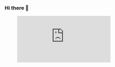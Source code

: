 ### Hi there 👋
<!--START_SECTION:waka-->
  <figure><embed src="https://wakatime.com/share/@TimTom2/467130d0-15d4-4bf2-8ef5-38dc2e73eeeb.svg"></embed></figure>
<!--END_SECTION:waka-->
<!--
**Zim2046/Zim2046** is a ✨ _special_ ✨ repository because its `README.md` (this file) appears on your GitHub profile.

Here are some ideas to get you started:

- 🔭 I’m currently working on ...
- 🌱 I’m currently learning ...
- 👯 I’m looking to collaborate on ...
- 🤔 I’m looking for help with ...
- 💬 Ask me about ...
- 📫 How to reach me: ...
- 😄 Pronouns: ...
- ⚡ Fun fact: ...
-->
